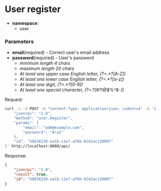 # User register

- **namespace**:
    - user

### Parameters 
- **email**(required) - Correct user's email address
- **password**(required) - User's password
    - _minimum length 4 chars_  
    - _maximum length 20 chars_  
    - _At least one upper case English letter, (?=.*?[A-Z])_
    - _At least one lower case English letter, (?=.*?[a-z])_
    - _At least one digit, (?=.*?[0-9])_
    - _At least one special character, (?=.*?[#?!@$%^&*-])_

Request:
```bash
curl -i -X POST -H "Content-Type: application/json; indent=4" -d '{
    "jsonrpc": "2.0",
    "method": "user.Register",
    "params": {
        "email": "adm@example.com",
        "password": "A!a1"
    },
    "id": "50836230-ea1b-11e7-af6b-0242ac12000f"
}' http://localhost:8080/api/
```

Response:
```json
{
    "jsonrpc": "2.0",
    "result": true,
    "id": "50836230-ea1b-11e7-af6b-0242ac12000f"
}
```